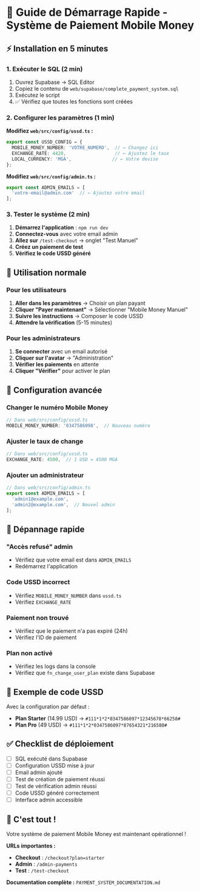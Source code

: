 # 🚀 Guide de Démarrage Rapide - Système de Paiement Mobile Money

## ⚡ Installation en 5 minutes

### 1. Exécuter le SQL (2 min)

1. Ouvrez Supabase → SQL Editor
2. Copiez le contenu de `web/supabase/complete_payment_system.sql`
3. Exécutez le script
4. ✅ Vérifiez que toutes les fonctions sont créées

### 2. Configurer les paramètres (1 min)

**Modifiez `web/src/config/ussd.ts` :**
```typescript
export const USSD_CONFIG = {
  MOBILE_MONEY_NUMBER: 'VOTRE_NUMERO',  // ← Changez ici
  EXCHANGE_RATE: 4420,                  // ← Ajustez le taux
  LOCAL_CURRENCY: 'MGA',               // ← Votre devise
};
```

**Modifiez `web/src/config/admin.ts` :**
```typescript
export const ADMIN_EMAILS = [
  'votre-email@admin.com'  // ← Ajoutez votre email
];
```

### 3. Tester le système (2 min)

1. **Démarrez l'application** : `npm run dev`
2. **Connectez-vous** avec votre email admin
3. **Allez sur** `/test-checkout` → onglet "Test Manuel"
4. **Créez un paiement de test**
5. **Vérifiez le code USSD généré**

## 🎯 Utilisation normale

### Pour les utilisateurs

1. **Aller dans les paramètres** → Choisir un plan payant
2. **Cliquer "Payer maintenant"** → Sélectionner "Mobile Money Manuel"
3. **Suivre les instructions** → Composer le code USSD
4. **Attendre la vérification** (5-15 minutes)

### Pour les administrateurs

1. **Se connecter** avec un email autorisé
2. **Cliquer sur l'avatar** → "Administration"
3. **Vérifier les paiements** en attente
4. **Cliquer "Vérifier"** pour activer le plan

## 🔧 Configuration avancée

### Changer le numéro Mobile Money

```typescript
// Dans web/src/config/ussd.ts
MOBILE_MONEY_NUMBER: '0347586098',  // Nouveau numéro
```

### Ajuster le taux de change

```typescript
// Dans web/src/config/ussd.ts
EXCHANGE_RATE: 4500,  // 1 USD = 4500 MGA
```

### Ajouter un administrateur

```typescript
// Dans web/src/config/admin.ts
export const ADMIN_EMAILS = [
  'admin1@example.com',
  'admin2@example.com',  // Nouvel admin
];
```

## 🚨 Dépannage rapide

### "Accès refusé" admin
- Vérifiez que votre email est dans `ADMIN_EMAILS`
- Redémarrez l'application

### Code USSD incorrect
- Vérifiez `MOBILE_MONEY_NUMBER` dans `ussd.ts`
- Vérifiez `EXCHANGE_RATE`

### Paiement non trouvé
- Vérifiez que le paiement n'a pas expiré (24h)
- Vérifiez l'ID de paiement

### Plan non activé
- Vérifiez les logs dans la console
- Vérifiez que `fn_change_user_plan` existe dans Supabase

## 📱 Exemple de code USSD

Avec la configuration par défaut :
- **Plan Starter** (14.99 USD) → `#111*1*2*0347586097*12345678*66258#`
- **Plan Pro** (49 USD) → `#111*1*2*0347586097*87654321*216580#`

## ✅ Checklist de déploiement

- [ ] SQL exécuté dans Supabase
- [ ] Configuration USSD mise à jour
- [ ] Email admin ajouté
- [ ] Test de création de paiement réussi
- [ ] Test de vérification admin réussi
- [ ] Code USSD généré correctement
- [ ] Interface admin accessible

## 🎉 C'est tout !

Votre système de paiement Mobile Money est maintenant opérationnel ! 

**URLs importantes :**
- **Checkout** : `/checkout?plan=starter`
- **Admin** : `/admin-payments`
- **Test** : `/test-checkout`

**Documentation complète :** `PAYMENT_SYSTEM_DOCUMENTATION.md`
